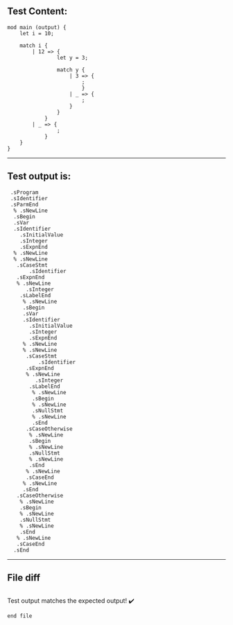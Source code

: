 
Test Content: 
-------------------------
```
mod main (output) {
    let i = 10;

    match i {
        | 12 => {
                let y = 3;
                
                match y {
                    | 3 => {
                        ;
                        }
                    | _ => {
                        ;
                    }
                }
            }
        | _ => {
                ;
            }
    }
}
```
------------------------
Test output is: 
-------------------------
```
 .sProgram
 .sIdentifier
 .sParmEnd
  % .sNewLine
  .sBegin
  .sVar
  .sIdentifier
    .sInitialValue
    .sInteger
    .sExpnEnd
  % .sNewLine
  % .sNewLine
   .sCaseStmt
       .sIdentifier
   .sExpnEnd
   % .sNewLine
      .sInteger
    .sLabelEnd
     % .sNewLine
     .sBegin
     .sVar
     .sIdentifier
       .sInitialValue
       .sInteger
       .sExpnEnd
     % .sNewLine
     % .sNewLine
      .sCaseStmt
          .sIdentifier
      .sExpnEnd
      % .sNewLine
         .sInteger
       .sLabelEnd
        % .sNewLine
        .sBegin
        % .sNewLine
        .sNullStmt
        % .sNewLine
        .sEnd
      .sCaseOtherwise
       % .sNewLine
       .sBegin
       % .sNewLine
       .sNullStmt
       % .sNewLine
       .sEnd
      % .sNewLine
      .sCaseEnd
     % .sNewLine
     .sEnd
   .sCaseOtherwise
    % .sNewLine
    .sBegin
    % .sNewLine
    .sNullStmt
    % .sNewLine
    .sEnd
   % .sNewLine
   .sCaseEnd
  .sEnd

```
------------------------

File diff
-------------------------
```diff

```
Test output matches the expected output! :heavy_check_mark:

```
end file
